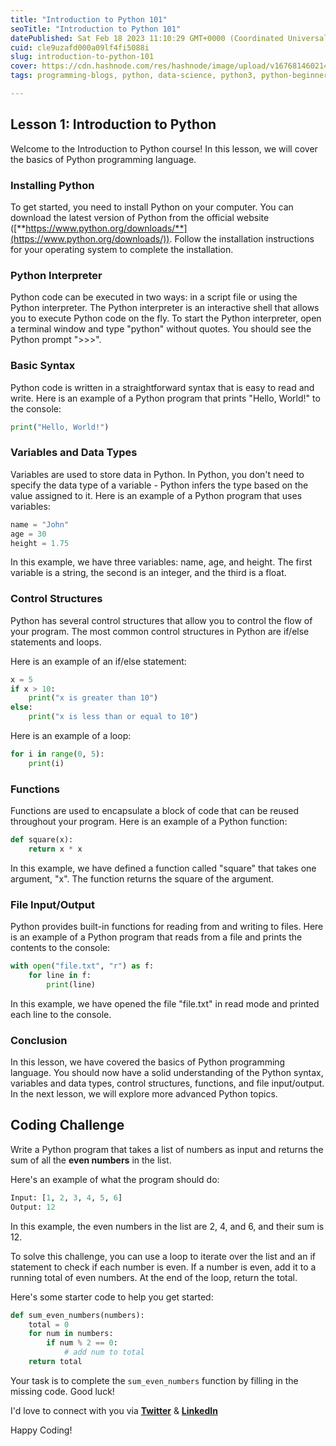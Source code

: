 ```yaml
---
title: "Introduction to Python 101"
seoTitle: "Introduction to Python 101"
datePublished: Sat Feb 18 2023 11:10:29 GMT+0000 (Coordinated Universal Time)
cuid: cle9uzafd000a09lf4fi5088i
slug: introduction-to-python-101
cover: https://cdn.hashnode.com/res/hashnode/image/upload/v1676814602143/df3bb568-78cc-461b-87a3-2fb790bc2718.png
tags: programming-blogs, python, data-science, python3, python-beginner

---
```


## **Lesson 1: Introduction to Python**

Welcome to the Introduction to Python course! In this lesson, we will cover the basics of Python programming language.

### **Installing Python**

To get started, you need to install Python on your computer. You can download the latest version of Python from the official website ([**https://www.python.org/downloads/**](https://www.python.org/downloads/)). Follow the installation instructions for your operating system to complete the installation.

### **Python Interpreter**

Python code can be executed in two ways: in a script file or using the Python interpreter. The Python interpreter is an interactive shell that allows you to execute Python code on the fly. To start the Python interpreter, open a terminal window and type "python" without quotes. You should see the Python prompt "&gt;&gt;&gt;".

### **Basic Syntax**

Python code is written in a straightforward syntax that is easy to read and write. Here is an example of a Python program that prints "Hello, World!" to the console:

```python
print("Hello, World!")
```

### **Variables and Data Types**

Variables are used to store data in Python. In Python, you don't need to specify the data type of a variable - Python infers the type based on the value assigned to it. Here is an example of a Python program that uses variables:

```python
name = "John"
age = 30
height = 1.75
```

In this example, we have three variables: name, age, and height. The first variable is a string, the second is an integer, and the third is a float.

### **Control Structures**

Python has several control structures that allow you to control the flow of your program. The most common control structures in Python are if/else statements and loops.

Here is an example of an if/else statement:

```python
x = 5
if x > 10:
    print("x is greater than 10")
else:
    print("x is less than or equal to 10")
```

Here is an example of a loop:

```python
for i in range(0, 5):
    print(i)
```

### **Functions**

Functions are used to encapsulate a block of code that can be reused throughout your program. Here is an example of a Python function:

```python
def square(x):
    return x * x
```

In this example, we have defined a function called "square" that takes one argument, "x". The function returns the square of the argument.

### **File Input/Output**

Python provides built-in functions for reading from and writing to files. Here is an example of a Python program that reads from a file and prints the contents to the console:

```python
with open("file.txt", "r") as f:
    for line in f:
        print(line)
```

In this example, we have opened the file "file.txt" in read mode and printed each line to the console.

### **Conclusion**

In this lesson, we have covered the basics of Python programming language. You should now have a solid understanding of the Python syntax, variables and data types, control structures, functions, and file input/output. In the next lesson, we will explore more advanced Python topics.

## **Coding Challenge**

Write a Python program that takes a list of numbers as input and returns the sum of all the **even numbers** in the list.

Here's an example of what the program should do:

```python
Input: [1, 2, 3, 4, 5, 6]
Output: 12
```

In this example, the even numbers in the list are 2, 4, and 6, and their sum is 12.

To solve this challenge, you can use a loop to iterate over the list and an if statement to check if each number is even. If a number is even, add it to a running total of even numbers. At the end of the loop, return the total.

Here's some starter code to help you get started:

```python
def sum_even_numbers(numbers):
    total = 0
    for num in numbers:
        if num % 2 == 0:
            # add num to total
    return total
```

Your task is to complete the `sum_even_numbers` function by filling in the missing code. Good luck!

I'd love to connect with you via [**Twitter**](https://twitter.com/bonaogeto) & [**LinkedIn**](https://www.linkedin.com/in/bonaventureogeto/)

Happy Coding!

